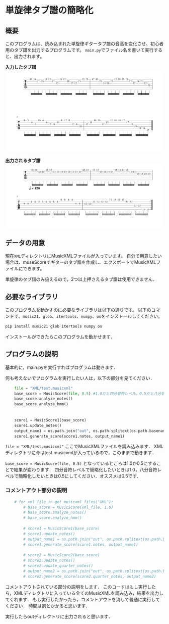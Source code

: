 # 単旋律タブ譜の簡略化

## 概要
このプログラムは、読み込まれた単旋律ギタータブ譜の音高を変化させ、初心者用のタブ譜を出力するプログラムです。
`main.py`でファイル名を書いて実行すると、出力されます。

**入力したタブ譜**
![入力したタブ譜](images/Motor_Man-1.png)

**出力されるタブ譜**
![出力されるタブ譜](images/Motor_Man_viterbi-1.png)


## データの用意
現在`XML`ディレクトリにMusicXMLファイルが入っています。
自分で用意したい場合は、museScoreでギターのタブ譜を作成し、エクスポートでMusicXMLファイルにできます。

単旋律のタブ譜のみ扱えるので，2つ以上押さえるタブ譜は使用できません．

## 必要なライブラリ
このプログラムを動かすのに必要なライブラリは以下の通りです。
以下のコマンドで、`music21`、`glob`、`itertools`、`numpy`、`os`をインストールしてください。

```bash
pip install music21 glob itertools numpy os
```
インストールができたらこのプログラムを動かせます．

## プログラムの説明
基本的に，main.pyを実行すればプログラムは動きます．


何も考えないでプログラムを実行したい人は，以下の部分を見てください．
```python
    file = "XML/test.musicxml"
    base_score = MusicScore(file, 0.5) #1.0だと四分音符レベル，0.5だと八分音符レベル
    base_score.analyze_notes()
    base_score.analyze_hmm()


    score1 = MusicScore1(base_score)
    score1.update_notes()
    output_name1 = os.path.join("out", os.path.splitext(os.path.basename(file))[0] + "_output1_0.5.musicxml")
    score1.generate_score(score1.notes, output_name1)
```

`file = "XML/test.musicxml"`
ここでMusicXMLファイルを読み込みます．
XMLディレクトリに今はtest.musicxmlが入っているので，このままで動きます．


`base_score = MusicScore(file, 0.5)`
となっているところは1.0か0.5にすることで結果が変わります．
四分音符レベルで簡略化したいときは1.0，八分音符レベルで簡略化したいときは0.5にしてください．オススメは0.5です．


### コメントアウト部分の説明
```python
    # for xml_file in get_musicxml_files("XML"):
        # base_score = MusicScore(xml_file, 1.0)
        # base_score.analyze_notes()
        # base_score.analyze_hmm()

        # score1 = MusicScore1(base_score)
        # score1.update_notes()
        # output_name1 = os.path.join("out", os.path.splitext(os.path.basename(xml_file))[0] + "_output1.musicxml")
        # score1.generate_score(score1.notes, output_name1)

        # score2 = MusicScore2(base_score)
        # score2.update_notes()
        # score2.update_quarter_notes()
        # output_name2 = os.path.join("out", os.path.splitext(os.path.basename(xml_file))[0] + "_output2_1.0.musicxml")
        # score2.generate_score(score2.quarter_notes, output_name2)

```
コメントアウトされている部分の説明をします．
このコードはもし実行したら，XMLディレクトリに入っている全てのMusicXMLを読み込み，結果を出力してくれます．
もし実行したかったら，コメントアウトを消して普通に実行してください．
時間は割とかかると思います．


実行したらoutディレクトリに出力されると思います．
